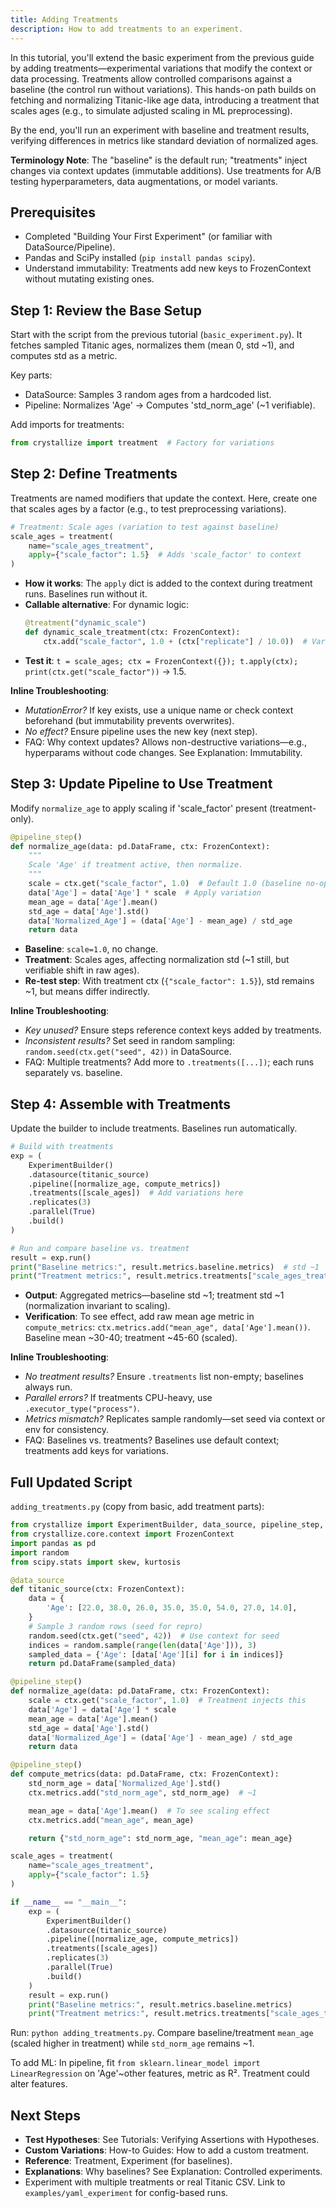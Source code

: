 ```yaml
---
title: Adding Treatments
description: How to add treatments to an experiment.
---
```


In this tutorial, you'll extend the basic experiment from the previous guide by adding treatments—experimental variations that modify the context or data processing. Treatments allow controlled comparisons against a baseline (the control run without variations). This hands-on path builds on fetching and normalizing Titanic-like age data, introducing a treatment that scales ages (e.g., to simulate adjusted scaling in ML preprocessing).

By the end, you'll run an experiment with baseline and treatment results, verifying differences in metrics like standard deviation of normalized ages.

**Terminology Note**: The "baseline" is the default run; "treatments" inject changes via context updates (immutable additions). Use treatments for A/B testing hyperparameters, data augmentations, or model variants.

## Prerequisites

- Completed "Building Your First Experiment" (or familiar with DataSource/Pipeline).
- Pandas and SciPy installed (`pip install pandas scipy`).
- Understand immutability: Treatments add new keys to FrozenContext without mutating existing ones.

## Step 1: Review the Base Setup

Start with the script from the previous tutorial (`basic_experiment.py`). It fetches sampled Titanic ages, normalizes them (mean 0, std ~1), and computes std as a metric.

Key parts:

- DataSource: Samples 3 random ages from a hardcoded list.
- Pipeline: Normalizes 'Age' → Computes 'std_norm_age' (~1 verifiable).

Add imports for treatments:

```python
from crystallize import treatment  # Factory for variations
```

## Step 2: Define Treatments

Treatments are named modifiers that update the context. Here, create one that scales ages by a factor (e.g., to test preprocessing variations).

```python
# Treatment: Scale ages (variation to test against baseline)
scale_ages = treatment(
    name="scale_ages_treatment",
    apply={"scale_factor": 1.5}  # Adds 'scale_factor' to context
)
```

- **How it works**: The `apply` dict is added to the context during treatment runs. Baselines run without it.
- **Callable alternative**: For dynamic logic:
  ```python
  @treatment("dynamic_scale")
  def dynamic_scale_treatment(ctx: FrozenContext):
      ctx.add("scale_factor", 1.0 + (ctx["replicate"] / 10.0))  # Varies per replicate
  ```
- **Test it**: `t = scale_ages; ctx = FrozenContext({}); t.apply(ctx); print(ctx.get("scale_factor"))` → 1.5.

**Inline Troubleshooting**:

- _MutationError?_ If key exists, use a unique name or check context beforehand (but immutability prevents overwrites).
- _No effect?_ Ensure pipeline uses the new key (next step).
- FAQ: Why context updates? Allows non-destructive variations—e.g., hyperparams without code changes. See Explanation: Immutability.

## Step 3: Update Pipeline to Use Treatment

Modify `normalize_age` to apply scaling if 'scale_factor' present (treatment-only).

```python
@pipeline_step()
def normalize_age(data: pd.DataFrame, ctx: FrozenContext):
    """
    Scale 'Age' if treatment active, then normalize.
    """
    scale = ctx.get("scale_factor", 1.0)  # Default 1.0 (baseline no-op)
    data['Age'] = data['Age'] * scale  # Apply variation
    mean_age = data['Age'].mean()
    std_age = data['Age'].std()
    data['Normalized_Age'] = (data['Age'] - mean_age) / std_age
    return data
```

- **Baseline**: `scale=1.0`, no change.
- **Treatment**: Scales ages, affecting normalization std (~1 still, but verifiable shift in raw ages).
- **Re-test step**: With treatment ctx (`{"scale_factor": 1.5}`), std remains ~1, but means differ indirectly.

**Inline Troubleshooting**:

- _Key unused?_ Ensure steps reference context keys added by treatments.
- _Inconsistent results?_ Set seed in random sampling: `random.seed(ctx.get("seed", 42))` in DataSource.
- FAQ: Multiple treatments? Add more to `.treatments([...])`; each runs separately vs. baseline.

## Step 4: Assemble with Treatments

Update the builder to include treatments. Baselines run automatically.

```python
# Build with treatments
exp = (
    ExperimentBuilder()
    .datasource(titanic_source)
    .pipeline([normalize_age, compute_metrics])
    .treatments([scale_ages])  # Add variations here
    .replicates(3)
    .parallel(True)
    .build()
)

# Run and compare baseline vs. treatment
result = exp.run()
print("Baseline metrics:", result.metrics.baseline.metrics)  # std ~1
print("Treatment metrics:", result.metrics.treatments["scale_ages_treatment"].metrics)  # std ~1, but scaled input
```

- **Output**: Aggregated metrics—baseline std ~1; treatment std ~1 (normalization invariant to scaling).
- **Verification**: To see effect, add raw mean age metric in `compute_metrics`: `ctx.metrics.add("mean_age", data['Age'].mean())`. Baseline mean ~30-40; treatment ~45-60 (scaled).

**Inline Troubleshooting**:

- _No treatment results?_ Ensure `.treatments` list non-empty; baselines always run.
- _Parallel errors?_ If treatments CPU-heavy, use `.executor_type("process")`.
- _Metrics mismatch?_ Replicates sample randomly—set seed via context or env for consistency.
- FAQ: Baselines vs. treatments? Baselines use default context; treatments add keys for variations.

## Full Updated Script

`adding_treatments.py` (copy from basic, add treatment parts):

```python
from crystallize import ExperimentBuilder, data_source, pipeline_step, treatment
from crystallize.core.context import FrozenContext
import pandas as pd
import random
from scipy.stats import skew, kurtosis

@data_source
def titanic_source(ctx: FrozenContext):
    data = {
        'Age': [22.0, 38.0, 26.0, 35.0, 35.0, 54.0, 27.0, 14.0],
    }
    # Sample 3 random rows (seed for repro)
    random.seed(ctx.get("seed", 42))  # Use context for seed
    indices = random.sample(range(len(data['Age'])), 3)
    sampled_data = {'Age': [data['Age'][i] for i in indices]}
    return pd.DataFrame(sampled_data)

@pipeline_step()
def normalize_age(data: pd.DataFrame, ctx: FrozenContext):
    scale = ctx.get("scale_factor", 1.0)  # Treatment injects this
    data['Age'] = data['Age'] * scale
    mean_age = data['Age'].mean()
    std_age = data['Age'].std()
    data['Normalized_Age'] = (data['Age'] - mean_age) / std_age
    return data

@pipeline_step()
def compute_metrics(data: pd.DataFrame, ctx: FrozenContext):
    std_norm_age = data['Normalized_Age'].std()
    ctx.metrics.add("std_norm_age", std_norm_age)  # ~1

    mean_age = data['Age'].mean()  # To see scaling effect
    ctx.metrics.add("mean_age", mean_age)

    return {"std_norm_age": std_norm_age, "mean_age": mean_age}

scale_ages = treatment(
    name="scale_ages_treatment",
    apply={"scale_factor": 1.5}
)

if __name__ == "__main__":
    exp = (
        ExperimentBuilder()
        .datasource(titanic_source)
        .pipeline([normalize_age, compute_metrics])
        .treatments([scale_ages])
        .replicates(3)
        .parallel(True)
        .build()
    )
    result = exp.run()
    print("Baseline metrics:", result.metrics.baseline.metrics)
    print("Treatment metrics:", result.metrics.treatments["scale_ages_treatment"].metrics)
```

Run: `python adding_treatments.py`. Compare baseline/treatment `mean_age` (scaled higher in treatment) while `std_norm_age` remains ~1.

To add ML: In pipeline, fit `from sklearn.linear_model import LinearRegression` on 'Age'~other features, metric as R². Treatment could alter features.

## Next Steps

- **Test Hypotheses**: See Tutorials: Verifying Assertions with Hypotheses.
- **Custom Variations**: How-to Guides: How to add a custom treatment.
- **Reference**: Treatment, Experiment (for baselines).
- **Explanations**: Why baselines? See Explanation: Controlled experiments.
- Experiment with multiple treatments or real Titanic CSV. Link to `examples/yaml_experiment` for config-based runs.
